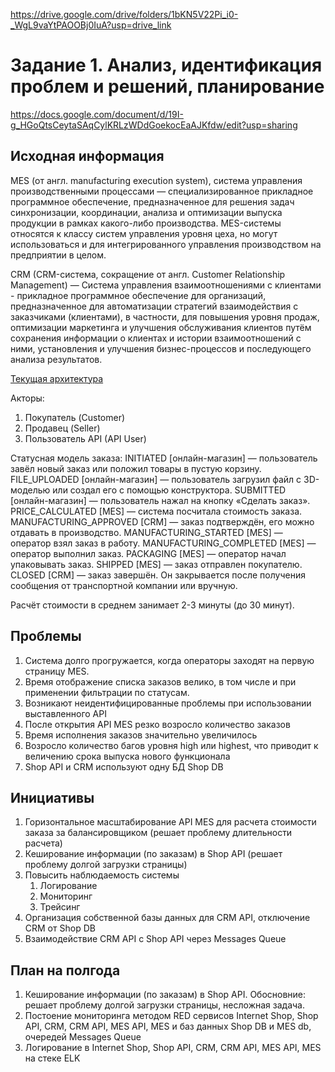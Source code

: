 https://drive.google.com/drive/folders/1bKN5V22Pi_i0-_WgL9vaYtPAOOBj0IuA?usp=drive_link

# Задание 1. Анализ, идентификация проблем и решений, планирование

https://docs.google.com/document/d/19I-g_HGoQtsCeytaSAqCylKRLzWDdGoekocEaAJKfdw/edit?usp=sharing

## Исходная информация

MES (от англ. manufacturing execution system), система управления производственными процессами — специализированное
прикладное программное обеспечение, предназначенное для решения задач синхронизации, координации, анализа и оптимизации
выпуска продукции в рамках какого-либо производства. MES-системы относятся к классу систем управления уровня цеха, но
могут использоваться и для интегрированного управления производством на предприятии в целом.

CRM (CRM-система, сокращение от англ. Customer Relationship Management) — Система управления взаимоотношениями с 
клиентами - прикладное программное обеспечение для 
организаций, предназначенное для автоматизации стратегий
взаимодействия с заказчиками (клиентами), в частности, для повышения уровня продаж, оптимизации маркетинга и улучшения
обслуживания клиентов путём сохранения информации о клиентах и истории взаимоотношений с ними, установления и улучшения
бизнес-процессов и последующего анализа результатов.

[Текущая архитектура](./jewerly_c4_model.drawio)

Акторы:

1. Покупатель (Customer)
2. Продавец (Seller)
3. Пользователь API (API User)

Статусная модель заказа:
INITIATED [онлайн-магазин] — пользователь завёл новый заказ или положил товары в пустую корзину.
FILE_UPLOADED [онлайн-магазин] — пользователь загрузил файл с 3D-моделью или создал его с помощью конструктора.
SUBMITTED [онлайн-магазин] — пользователь нажал на кнопку «Сделать заказ».
PRICE_CALCULATED [MES] — система посчитала стоимость заказа.
MANUFACTURING_APPROVED [CRM] — заказ подтверждён, его можно отдавать в производство.
MANUFACTURING_STARTED [MES] — оператор взял заказ в работу.
MANUFACTURING_COMPLETED [MES] — оператор выполнил заказ.
PACKAGING [MES] — оператор начал упаковывать заказ.
SHIPPED [MES] — заказ отправлен покупателю.
CLOSED [CRM] — заказ завершён. Он закрывается после получения сообщения от транспортной компании или вручную.

Расчёт стоимости в среднем занимает 2-3 минуты (до 30 минут).

## Проблемы

1. Система долго прогружается, когда операторы заходят на первую страницу MES.
2. Время отображение списка заказов велико, в том числе и при применении фильтрации по статусам.
3. Возникают неидентифицированные проблемы при использовании выставленного API
4. После открытия API MES резко возросло количество заказов
5. Время исполнения заказов значительно увеличилось
6. Возросло количество багов уровня high или highest, что приводит к величению срока выпуска нового функционала
7. Shop API и CRM используют одну БД Shop DB

## Инициативы

1. Горизонтальное масштабирование API MES для расчета стоимости заказа за балансировщиком (решает проблему 
   длительности расчета)
2. Кеширование информации (по заказам) в Shop API (решает проблему долгой загрузки страницы)
3. Повысить наблюдаемость системы
   1. Логирование
   2. Мониторинг
   3. Трейсинг
4. Организация собственной базы данных для CRM API, отключение CRM от Shop DB
5. Взаимодействие CRM API с Shop API через Messages Queue

## План на полгода

1. Кеширование информации (по заказам) в Shop API. Обосновние: решает проблему долгой загрузки страницы, несложная 
   задача.
2. Постоение мониторинга методом RED сервисов Internet Shop, Shop API, CRM, CRM API, MES API, MES и баз данных Shop 
   DB и MES db, очередей Messages Queue
3. Логирование в Internet Shop, Shop API, CRM, CRM API, MES API, MES на стеке ELK